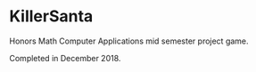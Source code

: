# KillerSanta
Honors Math Computer Applications mid semester project game.

Completed in December 2018.
